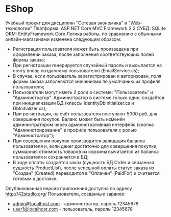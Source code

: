 # EShop
Учебный проект для дисциплин "Сетевая экономика" и "Web-технологии"
Платформа: ASP.NET Core MVC Framework 2.2
СУБД: SQLite
ORM: EntityFramework Core
Логика работы, по сравнению с обычными онлайн-магазинами изменена следующим образом:
  * Регистрация пользователя может быть произведена при оформлении заказа, после заполнения соответствующих полей формы заказа;
  * При регистрации генерируется случайный пароль и высылается на почту вновь созданному пользователю (EmailService.cs);
  * В случае, если пользователь зарегистрирован и авторизован, поля формы заказа заполняются значениями по умолчанию из профиля пользователя;
  * Пользователи могут иметь 2 роли в системе: "Пользователь" и "Администратор". Администратор в системе только один, создаётся при инициализации БД (классы IdentityDbInitializer.cs и DbInitializer.cs);
  * При регистрации, на счёт пользователя поступают 5000 руб. для совершения покупок. Баланс может быть изменён администратором через административный интерфейс (кнопка "Администрирование" в профиле пользователя с ролью "Администратор");
  * При совершении покупок производится валидация баланса пользователя и, если денег достаточно для совершения покупки, суммарная стоимость товаров из корзины вычитается из баланса пользователя и сохраняется в БД;
  * В ходе оплаты создаётся заказ (сущность БД Order и связанная сущность ProductList), после успешной оплаты статус заказа из "Создан" (Created) переводится в "Оплачен" (PaidFor) и считается готовым к доставке;
  
Опубликованная версия приложения доступна по адресу http://42studio.org/
Пользователи, созданные заранее:
  * admin@localhost.com - администратор, пароль 12345678
  * user1@localhost.com - пользователь, пароль 12345678
